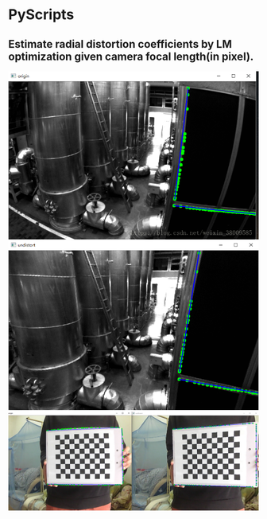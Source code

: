 # PyScripts

## Estimate radial distortion coefficients by LM optimization given camera focal length(in pixel).
![image](https://github.com/CaptainEven/PyScripts/blob/master/distorted.png)
![image](https://github.com/CaptainEven/PyScripts/blob/master/undistorted.png)
![image](https://github.com/CaptainEven/PyScripts/blob/master/distort_undistort.png)
